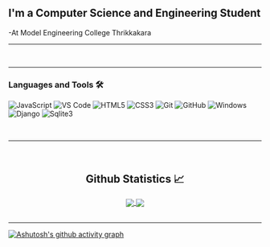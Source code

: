## I'm a Computer Science and Engineering Student  

-At Model Engineering College Thrikkakara

---




<br />

---

### Languages and Tools 🛠 


![JavaScript](https://img.shields.io/badge/-JavaScript-%23F7DF1C?style=flat-square&logo=javascript&logoColor=000000&labelColor=%23F7DF1C&color=%23FFCE5A)
![VS Code](http://img.shields.io/badge/-VS%20Code-007ACC?style=flat-square&logo=visual-studio-code&logoColor=ffffff)
![HTML5](https://img.shields.io/badge/-HTML5-%23E44D27?style=flat-square&logo=html5&logoColor=ffffff)
![CSS3](https://img.shields.io/badge/-CSS3-%231572B6?style=flat-square&logo=css3)
![Git](https://img.shields.io/badge/-Git-%23F05032?style=flat-square&logo=git&logoColor=%23ffffff)
![GitHub](https://img.shields.io/badge/-GitHub-181717?style=flat-square&logo=github)
![Windows](http://img.shields.io/badge/-Windows-0078D6?style=flat-square&logo=windows&logoColor=ffffff)
![Django](https://img.shields.io/badge/-Django-61DAFB?style=flat-square&logo=django&logoColor=ffffff)
![Sqlite3](https://img.shields.io/badge/-Sqlite3-FFCA28?style=flat-square&logo=sqlite3&logoColor=ffffff)


<br/>


---

<br/>




  <h2 align="center"> Github Statistics 📈 </h2>
  
  <div align="center"> 
     <a href="">
      <img align="center" src="https://github-readme-stats-sigma-five.vercel.app/api?username=adamsyy&show_icons=true&include_all_commits=true&count_private=true&theme=react&line_height=40" />
    </a>
    <a href="">
      <img align="center" src="https://github-readme-stats.vercel.app/api/top-langs/?username=adamsyy&theme=react&line_height=40&hide=css"/>
    </a>
</div

<br/>
<br />

---
  [![Ashutosh's github activity graph](https://activity-graph.herokuapp.com/graph?username=adamsyy&theme=react-dark)](https://github.com/ashutosh00710/github-readme-activity-graph)



[instagram]: https://www.instagram.com/adamsy.7/
[linkedin]: https://www.linkedin.com/in/adamoommenjacob/
[Spotify]: https://open.spotify.com/track/2dqqDKp2LRm1MsyqxWeRIO?si=754036734852420e
[Youtube]:https://www.youtube.com/watch?v=i6uxF_ZPtMM&t=23s  
  
